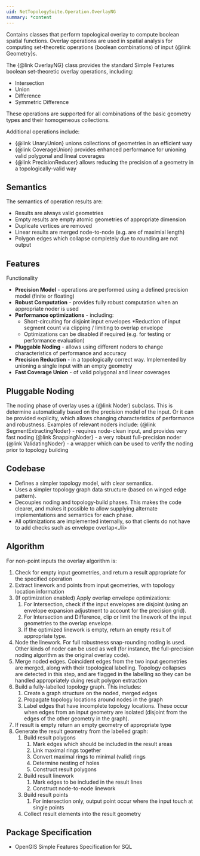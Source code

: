 ```yaml
---
uid: NetTopologySuite.Operation.OverlayNG
summary: *content
---
```

Contains classes that perform topological overlay to compute boolean spatial functions. Overlay operations are used in spatial analysis for computing set-theoretic operations (boolean combinations) of input {@link Geometry}s.

The {@link OverlayNG} class provides the standard Simple Features boolean set-theoretic overlay operations, including:
* Intersection
* Union
* Difference
* Symmetric Difference
 
These operations are supported for all combinations of the basic geometry types and their homogeneous collections.

Additional operations include:

* {@link UnaryUnion} unions collections of geometries in an efficient way
* {@link CoverageUnion} provides enhanced performance for unioning valid polygonal and lineal coverages
* {@link PrecisionReducer} allows reducing the precision of a geometry in a topologically-valid way

## Semantics
The semantics of operation results are:
* Results are always valid geometries
* Empty results are empty atomic geometries of appropriate dimension
* Duplicate vertices are removed
* Linear results are merged node-to-node (e.g. are of maximial length)
* Polygon edges which collapse completely due to rounding are not output

## Features
Functionality
* **Precision Model** - operations are performed using a defined precision model (finite or floating)
* **Robust Computation** - provides fully robust computation when an appropriate noder is used
* **Performance optimizations** - including:
  * Short-circuiting for disjoint input envelopes
  *Reduction of input segment count via clipping / limiting to overlap envelope
  * Optimizations can be disabled if required (e.g. for testing or performance evaluation)
* **Pluggable Noding** - allows using different noders to change characteristics of performance and accuracy
* **Precision Reduction** - in a topologically correct way. Implemented by unioning a single input with an empty geometry
* **Fast Coverage Union** - of valid polygonal and linear coverages

## Pluggable Noding
The noding phase of overlay uses a {@link Noder} subclass. This is determine automatically based on the precision model of the input. Or it can be provided explicity, which allows changing characteristics of performance and robustness. Examples of relevant noders include:
{@link SegmentExtractingNoder} - requires node-clean input, and provides very fast noding
{@link SnappingNoder} - a very robust full-precision noder
{@link ValidatingNoder} - a wrapper which can be used to verify the noding prior to topology building

## Codebase
* Defines a simpler topology model, with clear semantics.
* Uses a simpler topology graph data structure (based on winged edge pattern).
* Decouples noding and topology-build phases. This makes the code clearer, and makes it possible to allow supplying alternate implementations and semantics for each phase.
* All optimizations are implemented internally, so that clients do not have to add checks such as envelope overlap<./li>

## Algorithm
For non-point inputs the overlay algorithm is:
1. Check for empty input geometries, and return a result appropriate for the specified operation
2. Extract linework and points from input geometries, with topology location information
3. (If optimization enabled) Apply overlap envelope optimizations:
   1. For Intersection, check if the input envelopes are disjoint (using an envelope expansion adjustment to account for the precision grid).
   2. For Intersection and Difference, clip or limit the linework of the input geometries to the overlap envelope.
   3. If the optimized linework is empty, return an empty result of appropriate type.
4. Node the linework. For full robustness snap-rounding noding is used. Other kinds of noder can be used as well (for instance, the full-precision noding algorithm as the original overlay code).
5. Merge noded edges. Coincident edges from the two input geometries are merged, along with their topological labelling. Topology collapses are detected in this step, and are flagged in the labelling so they can be handled appropriately duing result polygon extraction
6. Build a fully-labelled topology graph. This includes:
   1. Create a graph structure on the noded, merged edges
   2. Propagate topology locations around nodes in the graph
   3. Label edges that have incomplete topology locations. These occur when edges from an input geometry are isolated (disjoint from the edges of the other geometry in the graph).
7. If result is empty return an empty geometry of appropriate type
8. Generate the result geometry from the labelled graph:
   1. Build result polygons
      1. Mark edges which should be included in the result areas
      2. Link maximal rings together
      3. Convert maximal rings to minimal (valid) rings
      4. Determine nesting of holes
      5. Construct result polygons
   2. Build result linework
      1. Mark edges to be included in the result lines
      2. Construct node-to-node linework
   3. Build result points
      1. For intersection only, output point occur where the input touch at single points
   4. Collect result elements into the result geometry

## Package Specification
* OpenGIS Simple Features Specification for SQL